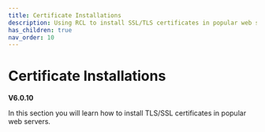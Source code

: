 ```yaml
---
title: Certificate Installations
description: Using RCL to install SSL/TLS certificates in popular web servers
has_children: true
nav_order: 10
---
```


# Certificate Installations
**V6.0.10**

In this section you will learn how to install TLS/SSL certificates in popular web servers.

